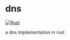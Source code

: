 # dns
[![Rust](https://github.com/bitsexplained/dns/actions/workflows/rust.yml/badge.svg)](https://github.com/bitsexplained/dns/actions/workflows/rust.yml)


a dns implementation in rust
